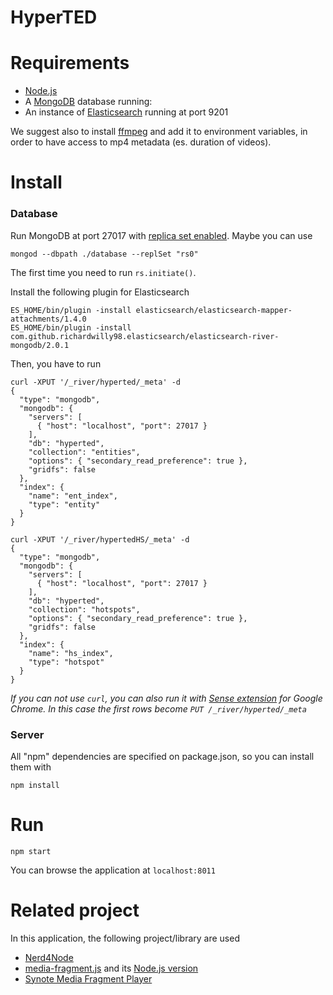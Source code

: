 HyperTED
===================

# Requirements

* [Node.js](http://www.nodejs.org/)
* A [MongoDB](http://www.mongodb.org) database running:
* An instance of [Elasticsearch](http://www.elasticsearch.org) running at port 9201

We suggest also to install [ffmpeg](https://www.ffmpeg.org/) and add it to environment variables, in order to have access to mp4 metadata (es. duration of videos).

# Install

### Database

Run MongoDB at port 27017 with [replica set enabled](http://docs.mongodb.org/manual/tutorial/deploy-replica-set/). Maybe you can use

    mongod --dbpath ./database --replSet "rs0"

The first time you need to run `rs.initiate()`.

Install the following plugin for Elasticsearch

```
ES_HOME/bin/plugin -install elasticsearch/elasticsearch-mapper-attachments/1.4.0
ES_HOME/bin/plugin -install com.github.richardwilly98.elasticsearch/elasticsearch-river-mongodb/2.0.1
```

Then, you have to run

```
curl -XPUT '/_river/hyperted/_meta' -d
{
  "type": "mongodb",
  "mongodb": {
    "servers": [
      { "host": "localhost", "port": 27017 }
    ],
    "db": "hyperted",
    "collection": "entities",
    "options": { "secondary_read_preference": true },
    "gridfs": false
  },
  "index": {
    "name": "ent_index",
    "type": "entity"
  }
}

curl -XPUT '/_river/hypertedHS/_meta' -d
{
  "type": "mongodb",
  "mongodb": {
    "servers": [
      { "host": "localhost", "port": 27017 }
    ],
    "db": "hyperted",
    "collection": "hotspots",
    "options": { "secondary_read_preference": true },
    "gridfs": false
  },
  "index": {
    "name": "hs_index",
    "type": "hotspot"
  }
}
```

*If you can not use <code>curl</code>, you can also run it with [Sense extension](https://chrome.google.com/webstore/detail/sense-beta/lhjgkmllcaadmopgmanpapmpjgmfcfig) for Google Chrome.
In this case the first rows become `PUT /_river/hyperted/_meta`*

### Server

All "npm" dependencies are specified on package.json, so you can install them with

    npm install


# Run

    npm start

You can browse the application at <code>localhost:8011</code>


# Related project

In this application, the following project/library are used

* [Nerd4Node](https://github.com/giusepperizzo/nerd4node)
* [media-fragment.js](https://github.com/tomayac/Media-Fragments-URI) and its [Node.js version](https://github.com/pasqLisena/node-mediafragment)
* [Synote Media Fragment Player](http://smfplayer.synote.org/smfplayer/)
